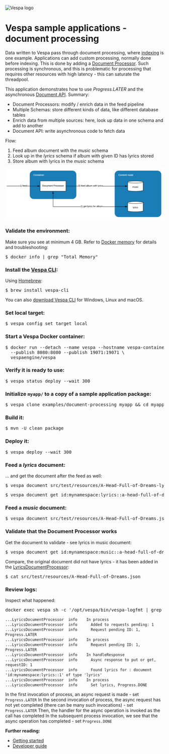 <!-- Copyright Yahoo. Licensed under the terms of the Apache 2.0 license. See LICENSE in the project root. -->

![Vespa logo](https://vespa.ai/assets/vespa-logo-color.png)

# Vespa sample applications - document processing

Data written to Vespa pass through document processing,
where [indexing](https://docs.vespa.ai/en/indexing.html) is one example.
Applications can add custom processing, normally done before indexing.
This is done by adding a [Document Processor](https://docs.vespa.ai/en/document-processing.html).
Such processing is synchronous, and this is problematic for processing
that requires other resources with high latency -
this can saturate the threadpool.

This application demonstrates how to use _Progress.LATER_
and the asynchronous [Document API](https://docs.vespa.ai/en/document-api-guide.html). Summary:
- Document Processors: modify / enrich data in the feed pipeline
- Multiple Schemas: store different kinds of data, like different database tables
- Enrich data from multiple sources: here, look up data in one schema and add to another
- Document API: write asynchronous code to fetch data

Flow:
1. Feed album document with the _music_ schema
1. Look up in the _lyrics_ schema if album with given ID has lyrics stored
1. Store album with lyrics in the _music_ schema

![image](img/async-docproc.svg)


### Validate the environment:
Make sure you see at minimum 4 GB.
Refer to [Docker memory](https://docs.vespa.ai/en/operations/docker-containers.html#memory)
for details and troubleshooting:
<pre>
$ docker info | grep "Total Memory"
</pre>


### Install the [Vespa CLI](https://docs.vespa.ai/en/vespa-cli):
Using [Homebrew](https://brew.sh/):
<pre>
$ brew install vespa-cli
</pre>
You can also [download Vespa CLI](https://github.com/vespa-engine/vespa/releases) for Windows, Linux and macOS.


### Set local target:
<pre data-test="exec">
$ vespa config set target local
</pre>


### Start a Vespa Docker container:
<pre data-test="exec">
$ docker run --detach --name vespa --hostname vespa-container \
  --publish 8080:8080 --publish 19071:19071 \
  vespaengine/vespa
</pre>


### Verify it is ready to use:
<pre data-test="exec">
$ vespa status deploy --wait 300
</pre>


### Initialize <code>myapp/</code> to a copy of a sample application package:
<pre data-test="exec">
$ vespa clone examples/document-processing myapp && cd myapp
</pre>


### Build it:
<pre data-test="exec">
$ mvn -U clean package
</pre>


### Deploy it:
<pre data-test="exec">
$ vespa deploy --wait 300
</pre>


### Feed a _lyrics_ document:
... and get the document after the feed as well:
<pre data-test="exec">
$ vespa document src/test/resources/A-Head-Full-of-Dreams-lyrics.json
</pre>
<pre data-test="exec">
$ vespa document get id:mynamespace:lyrics::a-head-full-of-dreams
</pre>


### Feed a _music_ document:
<pre data-test="exec">
$ vespa document src/test/resources/A-Head-Full-of-Dreams.json
</pre>


### Validate that the Document Processor works
Get the document to validate - see lyrics in music document:
<pre data-test="exec" data-test-assert-contains="Oh, I think I landed In a world">
$ vespa document get id:mynamespace:music::a-head-full-of-dreams
</pre>
Compare, the original document did not have lyrics - it has been added in the
[LyricsDocumentProcessor](src/main/java/ai/vespa/example/album/LyricsDocumentProcessor.java):
<pre>
$ cat src/test/resources/A-Head-Full-of-Dreams.json
</pre>


### Review logs:
Inspect what happened:
<pre data-test="exec">
docker exec vespa sh -c '/opt/vespa/bin/vespa-logfmt | grep LyricsDocumentProcessor'
</pre>

```
...LyricsDocumentProcessor	info	In process
...LyricsDocumentProcessor	info	  Added to requests pending: 1
...LyricsDocumentProcessor	info	  Request pending ID: 1, Progress.LATER
...LyricsDocumentProcessor	info	In process
...LyricsDocumentProcessor	info	  Request pending ID: 1, Progress.LATER
...LyricsDocumentProcessor	info	In handleResponse
...LyricsDocumentProcessor	info	  Async response to put or get, requestID: 1
...LyricsDocumentProcessor	info	  Found lyrics for : document 'id:mynamespace:lyrics::1' of type 'lyrics'
...LyricsDocumentProcessor	info	In process
...LyricsDocumentProcessor	info	  Set lyrics, Progress.DONE
```
In the first invocation of process, an async request is made - set `Progress.LATER`
In the second invocation of process, the async request has not yet completed (there can be many such invocations) -
set `Progress.LATER`
Then, the handler for the async operation is invoked as the call has completed
In the subsequent process invocation, we see that the async operation has completed - set `Progress.DONE`


**Further reading:**

* [Getting started](https://docs.vespa.ai/en/getting-started.html)
* [Developer guide](https://docs.vespa.ai/en/developer-guide.html)
